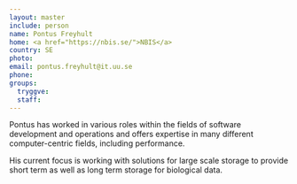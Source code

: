 ```yaml
---
layout: master
include: person
name: Pontus Freyhult
home: <a href="https://nbis.se/">NBIS</a>
country: SE
photo:
email: pontus.freyhult@it.uu.se
phone:
groups:
  tryggve:
  staff:
---
```


Pontus has worked in various roles within the fields of software development and
operations and offers expertise in many different computer-centric fields,
including performance.

His current focus is working with solutions for large scale storage to provide
short term as well as long term storage for biological data.
